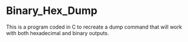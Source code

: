 # Binary_Hex_Dump
This is a program coded in C to recreate a dump command that will work with both hexadecimal and binary outputs.
